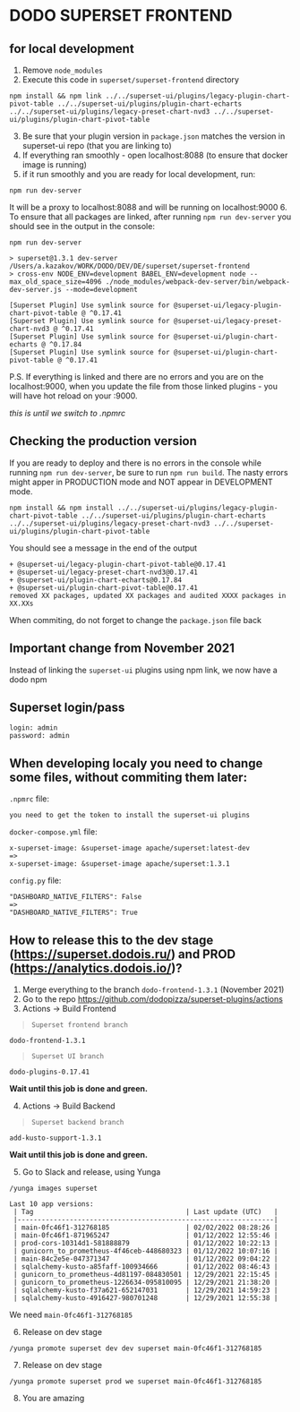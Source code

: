 # DODO SUPERSET FRONTEND

## for local development

1. Remove `node_modules`
2. Execute this code in `superset/superset-frontend` directory

```
npm install && npm link ../../superset-ui/plugins/legacy-plugin-chart-pivot-table ../../superset-ui/plugins/plugin-chart-echarts ../../superset-ui/plugins/legacy-preset-chart-nvd3 ../../superset-ui/plugins/plugin-chart-pivot-table
```

3. Be sure that your plugin version in `package.json` matches the version in superset-ui repo (that you are linking to)
4. If everything ran smoothly - open localhost:8088 (to ensure that docker image is running)
5. if it run smoothly and you are ready for local development, run:
```
npm run dev-server
```
It will be a proxy to localhost:8088 and will be running on localhost:9000
6. To ensure that all packages are linked, after running `npm run dev-server` you should see in the output in the console:
```
npm run dev-server

> superset@1.3.1 dev-server /Users/a.kazakov/WORK/DODO/DEV/DE/superset/superset-frontend
> cross-env NODE_ENV=development BABEL_ENV=development node --max_old_space_size=4096 ./node_modules/webpack-dev-server/bin/webpack-dev-server.js --mode=development

[Superset Plugin] Use symlink source for @superset-ui/legacy-plugin-chart-pivot-table @ ^0.17.41
[Superset Plugin] Use symlink source for @superset-ui/legacy-preset-chart-nvd3 @ ^0.17.41
[Superset Plugin] Use symlink source for @superset-ui/plugin-chart-echarts @ ^0.17.84
[Superset Plugin] Use symlink source for @superset-ui/plugin-chart-pivot-table @ ^0.17.41

```

P.S. If everything is linked and there are no errors and you are on the localhost:9000, when you update the file from those linked plugins - you will have hot reload on your :9000.

*this is until we switch to .npmrc*


## Checking the production version

If you are ready to deploy and there is no errors in the console while running `npm run dev-server`, be sure to run `npm run build`. The nasty errors might apper in PRODUCTION mode and NOT appear in DEVELOPMENT mode.

```
npm install && npm install ../../superset-ui/plugins/legacy-plugin-chart-pivot-table ../../superset-ui/plugins/plugin-chart-echarts ../../superset-ui/plugins/legacy-preset-chart-nvd3 ../../superset-ui/plugins/plugin-chart-pivot-table
```

You should see a message in the end of the output
```
+ @superset-ui/legacy-plugin-chart-pivot-table@0.17.41
+ @superset-ui/legacy-preset-chart-nvd3@0.17.41
+ @superset-ui/plugin-chart-echarts@0.17.84
+ @superset-ui/plugin-chart-pivot-table@0.17.41
removed XX packages, updated XX packages and audited XXXX packages in XX.XXs

```
When commiting, do not forget to change the `package.json` file back

## Important change from November 2021

Instead of linking the `superset-ui` plugins using npm link, we now have a dodo npm

## Superset login/pass

```
login: admin
password: admin

```

## When developing localy you need to change some files, without commiting them later:

`.npmrc` file:
```
you need to get the token to install the superset-ui plugins
```

`docker-compose.yml` file:

```
x-superset-image: &superset-image apache/superset:latest-dev
=>
x-superset-image: &superset-image apache/superset:1.3.1
```

`config.py` file:

```
"DASHBOARD_NATIVE_FILTERS": False
=>
"DASHBOARD_NATIVE_FILTERS": True
```

## How to release this to the dev stage (https://superset.dodois.ru/) and PROD (https://analytics.dodois.io/)?

1. Merge everything to the branch `dodo-frontend-1.3.1` (November 2021)
2. Go to the repo https://github.com/dodopizza/superset-plugins/actions
3. Actions -> Build Frontend

> `Superset frontend branch`
```
dodo-frontend-1.3.1
```

> `Superset UI branch`
```
dodo-plugins-0.17.41
```

**Wait until this job is done and green.**

4. Actions -> Build Backend
> `Superset backend branch`
```
add-kusto-support-1.3.1
```

**Wait until this job is done and green.**

5. Go to Slack and release, using Yunga

```
/yunga images superset
```

```
Last 10 app versions:
 | Tag                                      | Last update (UTC)   |
 |----------------------------------------------------------------|
 | main-0fc46f1-312768185                   | 02/02/2022 08:28:26 |
 | main-0fc46f1-871965247                   | 01/12/2022 12:55:46 |
 | prod-cors-10314d1-581888879              | 01/12/2022 10:22:13 |
 | gunicorn_to_prometheus-4f46ceb-448680323 | 01/12/2022 10:07:16 |
 | main-84c2e5e-047371347                   | 01/12/2022 09:04:22 |
 | sqlalchemy-kusto-a85faff-100934666       | 01/12/2022 08:46:43 |
 | gunicorn_to_prometheus-4d81197-084830501 | 12/29/2021 22:15:45 |
 | gunicorn_to_prometheus-1226634-095810095 | 12/29/2021 21:38:20 |
 | sqlalchemy-kusto-f37a621-652147031       | 12/29/2021 14:59:23 |
 | sqlalchemy-kusto-4916427-980701248       | 12/29/2021 12:55:38 |
```

We need `main-0fc46f1-312768185`

6. Release on dev stage

```
/yunga promote superset dev dev superset main-0fc46f1-312768185
```

7. Release on dev stage

```
/yunga promote superset prod we superset main-0fc46f1-312768185
```

8. You are amazing
